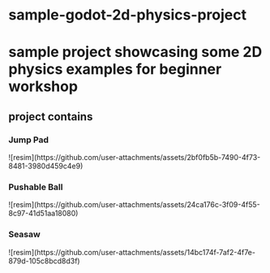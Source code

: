# sample-godot-2d-physics-project
<h1>sample project showcasing some 2D physics examples for beginner workshop</h1>

<h2>project contains</h2> 
<h3>Jump Pad</h3>
![resim](https://github.com/user-attachments/assets/2bf0fb5b-7490-4f73-8481-3980d459c4e9)
<h3>Pushable Ball</h3>
  ![resim](https://github.com/user-attachments/assets/24ca176c-3f09-4f55-8c97-41d51aa18080)
<h3>Seasaw</h3>
  ![resim](https://github.com/user-attachments/assets/14bc174f-7af2-4f7e-879d-105c8bcd8d3f)
